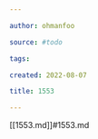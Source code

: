 ```yaml
---

author: ohmanfoo

source: #todo

tags: 

created: 2022-08-07

title: 1553

---
```

[[1553.md]]#1553.md